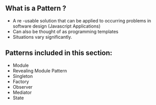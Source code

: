 ## What is a Pattern ?
- A re -usable solution that can be applied to occurring problems in software design (Javascript Applications)
- Can also be thought of as programming templates
- Situations vary significantly.

## Patterns included in this section:
- Module
- Revealing Module Pattern
- Singleton
- Factory
- Observer
- Mediator
- State
